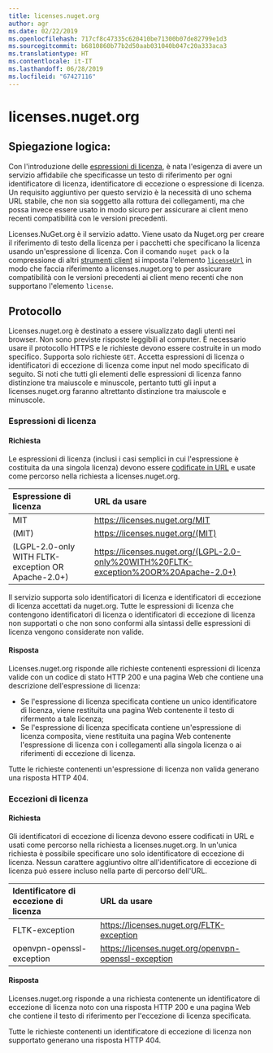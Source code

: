 ```yaml
---
title: licenses.nuget.org
author: agr
ms.date: 02/22/2019
ms.openlocfilehash: 717cf8c47335c620410be71300b07de82799e1d3
ms.sourcegitcommit: b6810860b77b2d50aab031040b047c20a333aca3
ms.translationtype: HT
ms.contentlocale: it-IT
ms.lasthandoff: 06/28/2019
ms.locfileid: "67427116"
---
```

# <a name="licensesnugetorg"></a>licenses.nuget.org

## <a name="rationale"></a>Spiegazione logica:

Con l'introduzione delle [espressioni di licenza](../reference/nuspec.md#license), è nata l'esigenza di avere un servizio affidabile che specificasse un testo di riferimento per ogni identificatore di licenza, identificatore di eccezione o espressione di licenza.
Un requisito aggiuntivo per questo servizio è la necessità di uno schema URL stabile, che non sia soggetto alla rottura dei collegamenti, ma che possa invece essere usato in modo sicuro per assicurare ai client meno recenti compatibilità con le versioni precedenti.

Licenses.NuGet.org è il servizio adatto. Viene usato da Nuget.org per creare il riferimento di testo della licenza per i pacchetti che specificano la licenza usando un'espressione di licenza. Con il comando `nuget pack` o la compressione di altri [strumenti client](../install-nuget-client-tools.md) si imposta l'elemento [`licenseUrl`](../reference/nuspec.md#licenseurl) in modo che faccia riferimento a licenses.nuget.org to per assicurare compatibilità con le versioni precedenti ai client meno recenti che non supportano l'elemento `license`.

## <a name="protocol"></a>Protocollo

Licenses.nuget.org è destinato a essere visualizzato dagli utenti nei browser. Non sono previste risposte leggibili al computer.
È necessario usare il protocollo HTTPS e le richieste devono essere costruite in un modo specifico. Supporta solo richieste `GET`.
Accetta espressioni di licenza o identificatori di eccezione di licenza come input nel modo specificato di seguito. Si noti che tutti gli elementi delle espressioni di licenza fanno distinzione tra maiuscole e minuscole, pertanto tutti gli input a licenses.nuget.org faranno altrettanto distinzione tra maiuscole e minuscole.

### <a name="license-expressions"></a>Espressioni di licenza

#### <a name="request"></a>Richiesta

Le espressioni di licenza (inclusi i casi semplici in cui l'espressione è costituita da una singola licenza) devono essere [codificate in URL](https://tools.ietf.org/html/rfc3986#section-2.1) e usate come percorso nella richiesta a licenses.nuget.org.

| Espressione di licenza | URL da usare |
|:---|:---|
| MIT                                                | <https://licenses.nuget.org/MIT> |
| (MIT)                                              | <https://licenses.nuget.org/(MIT)> |
| (LGPL-2.0-only WITH FLTK-exception OR Apache-2.0+) | <https://licenses.nuget.org/(LGPL-2.0-only%20WITH%20FLTK-exception%20OR%20Apache-2.0+)> |

Il servizio supporta solo identificatori di licenza e identificatori di eccezione di licenza accettati da nuget.org. Tutte le espressioni di licenza che contengono identificatori di licenza o identificatori di eccezione di licenza non supportati o che non sono conformi alla sintassi delle espressioni di licenza vengono considerate non valide.

#### <a name="response"></a>Risposta

Licenses.nuget.org risponde alle richieste contenenti espressioni di licenza valide con un codice di stato HTTP 200 e una pagina Web che contiene una descrizione dell'espressione di licenza:

* Se l'espressione di licenza specificata contiene un unico identificatore di licenza, viene restituita una pagina Web contenente il testo di rifermento a tale licenza;
* Se l'espressione di licenza specificata contiene un'espressione di licenza composita, viene restituita una pagina Web contenente l'espressione di licenza con i collegamenti alla singola licenza o ai riferimenti di eccezione di licenza.

Tutte le richieste contenenti un'espressione di licenza non valida generano una risposta HTTP 404.

### <a name="license-exceptions"></a>Eccezioni di licenza

#### <a name="request"></a>Richiesta

Gli identificatori di eccezione di licenza devono essere codificati in URL e usati come percorso nella richiesta a licenses.nuget.org. In un'unica richiesta è possibile specificare uno solo identificatore di eccezione di licenza. Nessun carattere aggiuntivo oltre all'identificatore di eccezione di licenza può essere incluso nella parte di percorso dell'URL.

| Identificatore di eccezione di licenza | URL da usare |
|:---|:---|
|FLTK-exception            | <https://licenses.nuget.org/FLTK-exception> |
|openvpn-openssl-exception | <https://licenses.nuget.org/openvpn-openssl-exception> |

#### <a name="response"></a>Risposta

Licenses.nuget.org risponde a una richiesta contenente un identificatore di eccezione di licenza noto con una risposta HTTP 200 e una pagina Web che contiene il testo di riferimento per l'eccezione di licenza specificata.

Tutte le richieste contenenti un identificatore di eccezione di licenza non supportato generano una risposta HTTP 404.